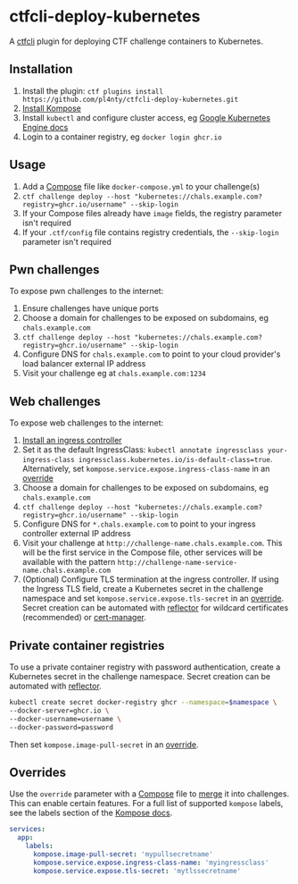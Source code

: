 # ctfcli-deploy-kubernetes

A [ctfcli](https://github.com/CTFd/ctfcli) plugin for deploying CTF challenge containers to Kubernetes.

## Installation

1. Install the plugin: `ctf plugins install https://github.com/pl4nty/ctfcli-deploy-kubernetes.git`
2. [Install Kompose](https://kompose.io/installation/)
3. Install `kubectl` and configure cluster access, eg [Google Kubernetes Engine docs](https://cloud.google.com/kubernetes-engine/docs/how-to/cluster-access-for-kubectl)
4. Login to a container registry, eg `docker login ghcr.io`

## Usage

1. Add a [Compose](https://www.compose-spec.io/) file like `docker-compose.yml` to your challenge(s)
2. `ctf challenge deploy --host "kubernetes://chals.example.com?registry=ghcr.io/username" --skip-login`
3. If your Compose files already have `image` fields, the registry parameter isn't required
4. If your `.ctf/config` file contains registry credentials, the `--skip-login` parameter isn't required

## Pwn challenges

To expose pwn challenges to the internet:

1. Ensure challenges have unique ports
2. Choose a domain for challenges to be exposed on subdomains, eg `chals.example.com`
3. `ctf challenge deploy --host "kubernetes://chals.example.com?registry=ghcr.io/username" --skip-login`
4. Configure DNS for `chals.example.com` to point to your cloud provider's load balancer external IP address
5. Visit your challenge eg at `chals.example.com:1234`

## Web challenges

To expose web challenges to the internet:

1. [Install an ingress controller](https://kubernetes.io/docs/concepts/services-networking/ingress-controllers/)
2. Set it as the default IngressClass: `kubectl annotate ingressclass your-ingress-class ingressclass.kubernetes.io/is-default-class=true`. Alternatively, set `kompose.service.expose.ingress-class-name` in an [override](#overrides)
3. Choose a domain for challenges to be exposed on subdomains, eg `chals.example.com`
4. `ctf challenge deploy --host "kubernetes://chals.example.com?registry=ghcr.io/username" --skip-login`
5. Configure DNS for `*.chals.example.com` to point to your ingress controller external IP address
6. Visit your challenge at `http://challenge-name.chals.example.com`. This will be the first service in the Compose file, other services will be available with the pattern `http://challenge-name-service-name.chals.example.com`
7. (Optional) Configure TLS termination at the ingress controller. If using the Ingress TLS field, create a Kubernetes secret in the challenge namespace and set `kompose.service.expose.tls-secret` in an [override](#override). Secret creation can be automated with [reflector](https://github.com/emberstack/kubernetes-reflector) for wildcard certificates (recommended) or [cert-manager](https://cert-manager.io/).

## Private container registries

To use a private container registry with password authentication, create a Kubernetes secret in the challenge namespace. Secret creation can be automated with [reflector](https://github.com/emberstack/kubernetes-reflector).

```sh
kubectl create secret docker-registry ghcr --namespace=$namespace \
--docker-server=ghcr.io \
--docker-username=username \
--docker-password=password
```

Then set `kompose.image-pull-secret` in an [override](#override).

## Overrides

Use the `override` parameter with a [Compose](https://www.compose-spec.io/) file to [merge](https://docs.docker.com/compose/multiple-compose-files/merge/) it into challenges. This can enable certain features. For a full list of supported `kompose` labels, see the labels section of the [Kompose docs](https://kompose.io/user-guide/).

```yaml
services:
  app:
    labels:
      kompose.image-pull-secret: 'mypullsecretname'
      kompose.service.expose.ingress-class-name: 'myingressclass'
      kompose.service.expose.tls-secret: 'mytlssecretname'
```
